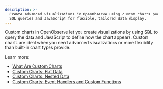 ```yaml
---
description: >-
  Create advanced visualizations in OpenObserve using custom charts powered by
  SQL queries and JavaScript for flexible, tailored data display.
---
```

Custom charts in OpenObserve let you create visualizations by using SQL to query the data and JavaScript to define how the chart appears. 
Custom charts are ideal when you need advanced visualizations or more flexibility than built-in chart types provide.

Learn more:
 
- [What Are Custom Charts](what-are-custom-charts.md)
- [Custom Charts: Flat Data](custom-charts-flat-data.md)
- [Custom Charts: Nested Data](custom-charts-nested-data.md)
- [Custom Charts: Event Handlers and Custom Functions](custom-charts-event-handlers-and-custom-functions.md)
